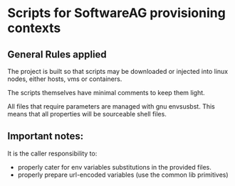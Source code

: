 # Scripts for SoftwareAG provisioning contexts

## General Rules applied

The project is built so that scripts may be downloaded or injected into linux nodes, either hosts, vms or containers.

The scripts themselves have minimal comments to keep them light.

All files that require parameters are managed with gnu envsusbst. This means that all properties will be sourceable shell files.

## Important notes:

It is the caller responsibility to:

- properly cater for env variables substitutions in the provided files.
- properly prepare url-encoded variables (use the common lib primitives)